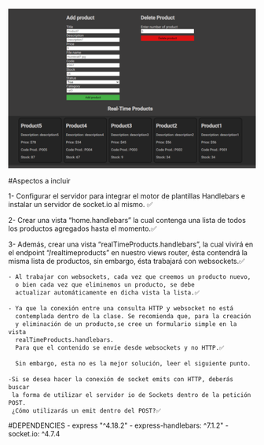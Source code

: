 ![capture](./src/public/images/capture.png)

#Aspectos a incluir

1- Configurar el servidor para integrar el motor de plantillas Handlebars e
   instalar un servidor de socket.io al mismo. ✅

2- Crear una vista “home.handlebars” la cual contenga una lista de todos 
   los productos agregados hasta el momento.✅

3- Además, crear una vista “realTimeProducts.handlebars”, la cual vivirá
   en el endpoint “/realtimeproducts” en nuestro views router, ésta contendrá
  la misma lista de productos, sin embargo, ésta trabajará con websockets.✅

    - Al trabajar con websockets, cada vez que creemos un producto nuevo,
      o bien cada vez que eliminemos un producto, se debe
      actualizar automáticamente en dicha vista la lista.✅

    - Ya que la conexión entre una consulta HTTP y websocket no está 
      contemplada dentro de la clase. Se recomienda que, para la creación
      y eliminación de un producto,se cree un formulario simple en la vista
      realTimeProducts.handlebars. 
      Para que el contenido se envíe desde websockets y no HTTP.✅

      Sin embargo, esta no es la mejor solución, leer el siguiente punto.

    -Si se desea hacer la conexión de socket emits con HTTP, deberás buscar
     la forma de utilizar el servidor io de Sockets dentro de la petición POST.
     ¿Cómo utilizarás un emit dentro del POST?✅


#DEPENDENCIES
    - express "^4.18.2"
    - express-handlebars: ^7.1.2"
    - socket.io: ^4.7.4
  
